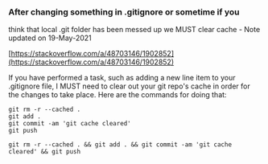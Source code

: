 ### After changing something in .gitignore or sometime if you

 think that local .git folder has been messed up we MUST clear cache -
Note updated on 19-May-2021

[https://stackoverflow.com/a/48703146/1902852](https://stackoverflow.com/a/48703146/1902852)

If you have performed a task, such as adding a new line
item to your .gitignore file, I MUST need to clear out your git repo's
cache in order for the changes to take place. Here are the commands for
doing that:

```
git rm -r --cached .
git add .
git commit -am 'git cache cleared'
git push
```

```
git rm -r --cached . && git add . && git commit -am 'git cache cleared' && git push
```
